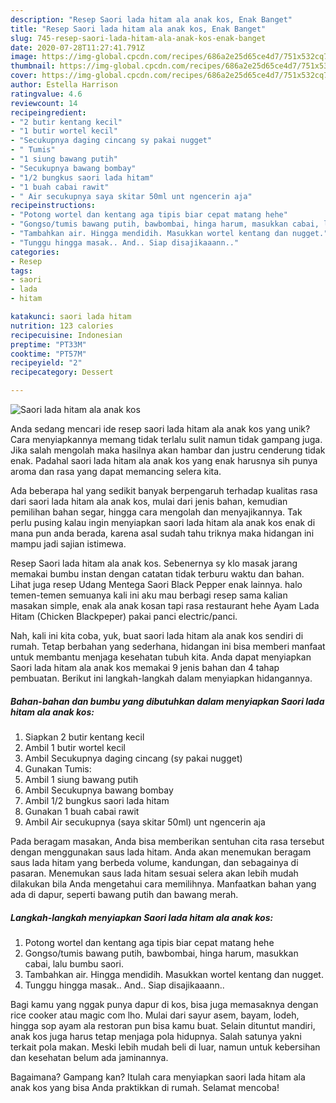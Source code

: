 ```yaml
---
description: "Resep Saori lada hitam ala anak kos, Enak Banget"
title: "Resep Saori lada hitam ala anak kos, Enak Banget"
slug: 745-resep-saori-lada-hitam-ala-anak-kos-enak-banget
date: 2020-07-28T11:27:41.791Z
image: https://img-global.cpcdn.com/recipes/686a2e25d65ce4d7/751x532cq70/saori-lada-hitam-ala-anak-kos-foto-resep-utama.jpg
thumbnail: https://img-global.cpcdn.com/recipes/686a2e25d65ce4d7/751x532cq70/saori-lada-hitam-ala-anak-kos-foto-resep-utama.jpg
cover: https://img-global.cpcdn.com/recipes/686a2e25d65ce4d7/751x532cq70/saori-lada-hitam-ala-anak-kos-foto-resep-utama.jpg
author: Estella Harrison
ratingvalue: 4.6
reviewcount: 14
recipeingredient:
- "2 butir kentang kecil"
- "1 butir wortel kecil"
- "Secukupnya daging cincang sy pakai nugget"
- " Tumis"
- "1 siung bawang putih"
- "Secukupnya bawang bombay"
- "1/2 bungkus saori lada hitam"
- "1 buah cabai rawit"
- " Air secukupnya saya skitar 50ml unt ngencerin aja"
recipeinstructions:
- "Potong wortel dan kentang aga tipis biar cepat matang hehe"
- "Gongso/tumis bawang putih, bawbombai, hinga harum, masukkan cabai, lalu bumbu saori."
- "Tambahkan air. Hingga mendidih. Masukkan wortel kentang dan nugget."
- "Tunggu hingga masak.. And.. Siap disajikaaann.."
categories:
- Resep
tags:
- saori
- lada
- hitam

katakunci: saori lada hitam 
nutrition: 123 calories
recipecuisine: Indonesian
preptime: "PT33M"
cooktime: "PT57M"
recipeyield: "2"
recipecategory: Dessert

---
```



![Saori lada hitam ala anak kos](https://img-global.cpcdn.com/recipes/686a2e25d65ce4d7/751x532cq70/saori-lada-hitam-ala-anak-kos-foto-resep-utama.jpg)

Anda sedang mencari ide resep saori lada hitam ala anak kos yang unik? Cara menyiapkannya memang tidak terlalu sulit namun tidak gampang juga. Jika salah mengolah maka hasilnya akan hambar dan justru cenderung tidak enak. Padahal saori lada hitam ala anak kos yang enak harusnya sih punya aroma dan rasa yang dapat memancing selera kita.

Ada beberapa hal yang sedikit banyak berpengaruh terhadap kualitas rasa dari saori lada hitam ala anak kos, mulai dari jenis bahan, kemudian pemilihan bahan segar, hingga cara mengolah dan menyajikannya. Tak perlu pusing kalau ingin menyiapkan saori lada hitam ala anak kos enak di mana pun anda berada, karena asal sudah tahu triknya maka hidangan ini mampu jadi sajian istimewa.

Resep Saori lada hitam ala anak kos. Sebenernya sy klo masak jarang memakai bumbu instan dengan catatan tidak terburu waktu dan bahan. Lihat juga resep Udang Mentega Saori Black Pepper enak lainnya. halo temen-temen semuanya kali ini aku mau berbagi resep sama kalian masakan simple, enak ala anak kosan tapi rasa restaurant hehe Ayam Lada Hitam (Chicken Blackpeper) pakai panci electric/panci.


Nah, kali ini kita coba, yuk, buat saori lada hitam ala anak kos sendiri di rumah. Tetap berbahan yang sederhana, hidangan ini bisa memberi manfaat untuk membantu menjaga kesehatan tubuh kita. Anda dapat menyiapkan Saori lada hitam ala anak kos memakai 9 jenis bahan dan 4 tahap pembuatan. Berikut ini langkah-langkah dalam menyiapkan hidangannya.

<!--inarticleads1-->

##### Bahan-bahan dan bumbu yang dibutuhkan dalam menyiapkan Saori lada hitam ala anak kos:

1. Siapkan 2 butir kentang kecil
1. Ambil 1 butir wortel kecil
1. Ambil Secukupnya daging cincang (sy pakai nugget)
1. Gunakan  Tumis:
1. Ambil 1 siung bawang putih
1. Ambil Secukupnya bawang bombay
1. Ambil 1/2 bungkus saori lada hitam
1. Gunakan 1 buah cabai rawit
1. Ambil  Air secukupnya (saya skitar 50ml) unt ngencerin aja


Pada beragam masakan, Anda bisa memberikan sentuhan cita rasa tersebut dengan menggunakan saus lada hitam. Anda akan menemukan beragam saus lada hitam yang berbeda volume, kandungan, dan sebagainya di pasaran. Menemukan saus lada hitam sesuai selera akan lebih mudah dilakukan bila Anda mengetahui cara memilihnya. Manfaatkan bahan yang ada di dapur, seperti bawang putih dan bawang merah. 

<!--inarticleads2-->

##### Langkah-langkah menyiapkan Saori lada hitam ala anak kos:

1. Potong wortel dan kentang aga tipis biar cepat matang hehe
1. Gongso/tumis bawang putih, bawbombai, hinga harum, masukkan cabai, lalu bumbu saori.
1. Tambahkan air. Hingga mendidih. Masukkan wortel kentang dan nugget.
1. Tunggu hingga masak.. And.. Siap disajikaaann..


Bagi kamu yang nggak punya dapur di kos, bisa juga memasaknya dengan rice cooker atau magic com lho. Mulai dari sayur asem, bayam, lodeh, hingga sop ayam ala restoran pun bisa kamu buat. Selain dituntut mandiri, anak kos juga harus tetap menjaga pola hidupnya. Salah satunya yakni terkait pola makan. Meski lebih mudah beli di luar, namun untuk kebersihan dan kesehatan belum ada jaminannya. 

Bagaimana? Gampang kan? Itulah cara menyiapkan saori lada hitam ala anak kos yang bisa Anda praktikkan di rumah. Selamat mencoba!
